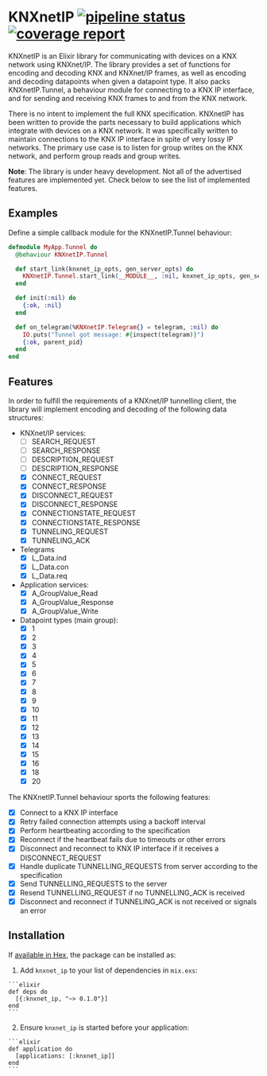 # KNXnetIP [![pipeline status](https://gitlab.uptime.dk/troels/knxnet_ip/badges/master/pipeline.svg)](https://gitlab.uptime.dk/troels/knxnet_ip/commits/master) [![coverage report](https://gitlab.uptime.dk/troels/knxnet_ip/badges/master/coverage.svg)](https://gitlab.uptime.dk/troels/knxnet_ip/commits/master)

KNXnetIP is an Elixir library for communicating with devices on a KNX network using KNXnet/IP. The library provides a set of functions for encoding and decoding KNX and KNXnet/IP frames, as well as encoding and decoding datapoints when given a datapoint type. It also packs KNXnetIP.Tunnel, a behaviour module for connecting to a KNX IP interface, and for sending and receiving KNX frames to and from the KNX network.

There is no intent to implement the full KNX specification. KNXnetIP has been written to provide the parts necessary to build applications which integrate with devices on a KNX network. It was specifically written to maintain connections to the KNX IP interface in spite of very lossy IP networks. The primary use case is to listen for group writes on the KNX network, and perform group reads and group writes.

**Note**: The library is under heavy development. Not all of the advertised features are implemented yet. Check below to see the list of implemented features.

## Examples

Define a simple callback module for the KNXnetIP.Tunnel behaviour:

```elixir
defmodule MyApp.Tunnel do
  @behaviour KNXnetIP.Tunnel

  def start_link(knxnet_ip_opts, gen_server_opts) do
    KNXnetIP.Tunnel.start_link(__MODULE__, :nil, knxnet_ip_opts, gen_server_opts)
  end

  def init(:nil) do
    {:ok, :nil}
  end

  def on_telegram(%KNXnetIP.Telegram{} = telegram, :nil) do
    IO.puts("Tunnel got message: #{inspect(telegram)}")
    {:ok, parent_pid}
  end
end
```

## Features

In order to fulfill the requirements of a KNXnet/IP tunnelling client, the library will implement encoding and decoding of the following data structures:

- KNXnet/IP services:
  - [ ] SEARCH_REQUEST
  - [ ] SEARCH_RESPONSE
  - [ ] DESCRIPTION_REQUEST
  - [ ] DESCRIPTION_RESPONSE
  - [x] CONNECT_REQUEST
  - [x] CONNECT_RESPONSE
  - [x] DISCONNECT_REQUEST
  - [x] DISCONNECT_RESPONSE
  - [x] CONNECTIONSTATE_REQUEST
  - [x] CONNECTIONSTATE_RESPONSE
  - [x] TUNNELING_REQUEST
  - [x] TUNNELING_ACK
- Telegrams
  - [x] L_Data.ind
  - [x] L_Data.con
  - [x] L_Data.req
- Application services:
  - [x] A_GroupValue_Read
  - [x] A_GroupValue_Response
  - [x] A_GroupValue_Write
- Datapoint types (main group):
  - [x] 1
  - [x] 2
  - [x] 3
  - [x] 4
  - [x] 5
  - [x] 6
  - [x] 7
  - [x] 8
  - [x] 9
  - [x] 10
  - [x] 11
  - [x] 12
  - [x] 13
  - [x] 14
  - [x] 15
  - [x] 16
  - [x] 18
  - [x] 20

The KNXnetIP.Tunnel behaviour sports the following features:

- [x] Connect to a KNX IP interface
- [x] Retry failed connection attempts using a backoff interval
- [x] Perform heartbeating according to the specification
- [x] Reconnect if the heartbeat fails due to timeouts or other errors
- [x] Disconnect and reconnect to KNX IP interface if it receives a DISCONNECT_REQUEST
- [x] Handle duplicate TUNNELLING_REQUESTS from server according to the specification
- [x] Send TUNNELLING_REQUESTS to the server
- [x] Resend TUNNELLING_REQUEST if no TUNNELLING_ACK is received
- [x] Disconnect and reconnect if TUNNELING_ACK is not received or signals an error

## Installation

If [available in Hex](https://hex.pm/docs/publish), the package can be installed as:

  1. Add `knxnet_ip` to your list of dependencies in `mix.exs`:

    ```elixir
    def deps do
      [{:knxnet_ip, "~> 0.1.0"}]
    end
    ```

  2. Ensure `knxnet_ip` is started before your application:

    ```elixir
    def application do
      [applications: [:knxnet_ip]]
    end
    ```
